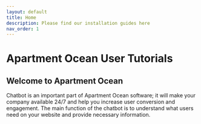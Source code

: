 ```yaml
---
layout: default
title: Home
description: Please find our installation guides here
nav_order: 1
---
```

# Apartment Ocean User Tutorials

## Welcome to Apartment Ocean

Chatbot is an important part of Apartment Ocean software; it will make your company available 24/7 and help you increase user conversion and engagement. The main function of the chatbot is to understand what users need on your website and provide necessary information. 